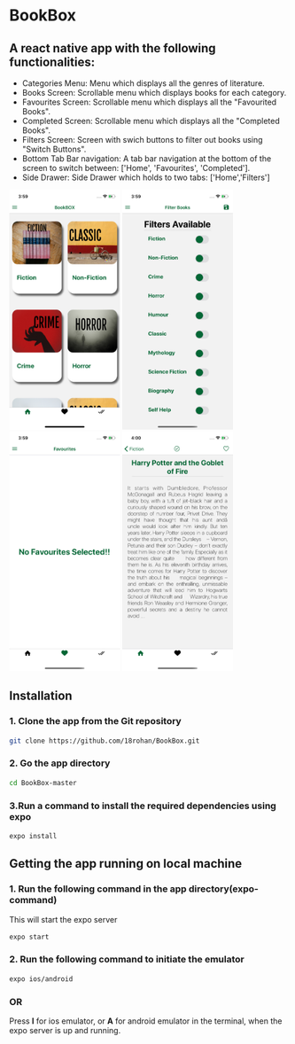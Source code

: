 # BookBox
## A react native app with the following functionalities:
- Categories Menu: Menu which displays all the genres of literature.
- Books Screen: Scrollable menu which displays books for each category.
- Favourites Screen: Scrollable menu which displays all the "Favourited Books".
- Completed Screen: Scrollable menu which displays all the  "Completed Books".
- Filters Screen: Screen with swich buttons to filter out books using "Switch Buttons".
- Bottom Tab Bar navigation: A tab bar navigation at the bottom of the screen to switch between: ['Home', 'Favourites', 'Completed'].
- Side Drawer: Side Drawer which holds to two tabs: ['Home','Filters']




<img src="images/Simulator Screen Shot - iPhone 11 - 2020-06-19 at 15.59.20.png" width="200"> <img src="images/Simulator Screen Shot - iPhone 11 - 2020-06-19 at 15.59.34.png" width="200"> <img src="images/Simulator Screen Shot - iPhone 11 - 2020-06-19 at 15.59.42.png" width="200">  <img src="images/Simulator Screen Shot - iPhone 11 - 2020-06-19 at 16.00.39.png" width="200">  




## Installation
### 1. Clone the app from the Git repository
```bash
git clone https://github.com/18rohan/BookBox.git
```
### 2. Go the app directory
```bash
cd BookBox-master
```
### 3.Run a command to install the required dependencies using expo
```bash
expo install
```
## Getting the app running on local machine
### 1. Run the following command in the app directory(expo-command)
This will start the expo server
```bash
expo start
```
### 2. Run the following command to initiate the emulator
```bash
expo ios/android
```
### OR
Press **I** for ios emulator, or **A** for android emulator in the terminal, when the expo server is up and running.

